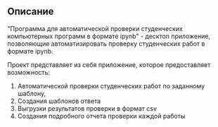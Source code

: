 ## Описание

"Программа для автоматической проверки студенческих компьютерных программ в формате ipynb" - десктоп приложение, позволяющие автоматизировать проверку студенческих работ в формате ipynb.

Проект представляет из себя приложение, которое предоставляет возможность:
1)	Автоматической проверки студенческих работ по заданному шаблону,
2)	Создания шаблонов ответа
3)	Выгрузки результатов проверки в формат csv
4)	Создания подробного отчета проверки каждой работы